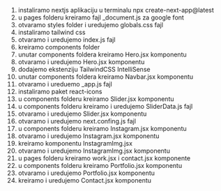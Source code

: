 1. instaliramo nextjs aplikaciju u terminalu npx create-next-app@latest
2. u pages folderu kreiramo fajl _document.js za google font
3. otvaramo styles folder i uredujemo globals.css fajl 
4. instaliramo tailwind css
5. otvaramo i uredujemo index.js fajl
6. kreiramo components folder 
7. unutar components foldera kreiramo Hero.jsx komponentu
8. otvaramo i uredujemo Hero.jsx komponentu
9. dodajemo ekstenziju TailwindCSS IntelliSense
10. unutar components foldera kreiramo Navbar.jsx komponentu
11. otvaramo i ureduemo _app.js fajl
12. instaliramo paket react-icons
13. u components folderu kreiramo Slider.jsx komponentu
14. u components folderu kreiramo i uredujemo SliderData.js fajl
15. otvaramo i uredujemo Slider.jsx komponentu
16. otvaramo i uredujemo next.confing.js fajl
17. u components folderu kreiramo Instagram.jsx komponentu
18. otvaramo i uredujemo Instagram.jsx komponentu
19. kreiramo komponentu InstagramImg.jsx
20. otvaramo i uredujemo InstagramImg.jsx komponentu
21. u pages folderu kreiramo work.jsx i contact.jsx komponente
22. u components folderu kreiramo Portfolio.jsx komponentu
23. otvaramo i uredujemo Portfolio.jsx komponentu
24. kreiramo i uredujemo Contact.jsx komponentu

